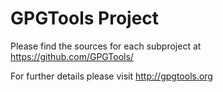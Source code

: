 # GPGTools Project

Please find the sources for each subproject at
https://github.com/GPGTools/

For further details please visit
http://gpgtools.org

